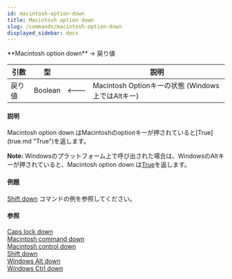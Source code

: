 ```yaml
---
id: macintosh-option-down
title: Macintosh option down
slug: /commands/macintosh-option-down
displayed_sidebar: docs
---
```


<!--REF #_command_.Macintosh option down.Syntax-->**Macintosh option down**  -> 戻り値<!-- END REF-->
<!--REF #_command_.Macintosh option down.Params-->
| 引数 | 型 |  | 説明 |
| --- | --- | --- | --- |
| 戻り値 | Boolean | &#x1F850; | Macintosh Optionキーの状態 (Windows上ではAltキー) |

<!-- END REF-->

#### 説明 

<!--REF #_command_.Macintosh option down.Summary-->Macintosh option down はMacintoshのoptionキーが押されていると[True](true.md "True")を返します。<!-- END REF-->

**Note:** Windowsのプラットフォーム上で呼び出された場合は、WindowsのAltキーが押されていると、Macintosh option down は[True](true.md "True")を返します。

#### 例題 

[Shift down](shift-down.md "Shift down") コマンドの例を参照してください。

#### 参照 

[Caps lock down](caps-lock-down.md)  
[Macintosh command down](macintosh-command-down.md)  
[Macintosh control down](macintosh-control-down.md)  
[Shift down](shift-down.md)  
[Windows Alt down](windows-alt-down.md)  
[Windows Ctrl down](windows-ctrl-down.md)  